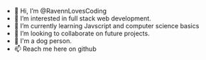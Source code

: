 - 👋 Hi, I’m @RavennLovesCoding
- 👀 I’m interested in full stack web development.
- 🌱 I’m currently learning Javscript and computer science basics
- 💞️ I’m looking to collaborate on future projects.
- 🐶 I'm a dog person.
- 📫 Reach me here on github


<!---
RavennLovesCoding/RavennLovesCoding is a ✨ special ✨ repository because its `README.md` (this file) appears on your GitHub profile.
You can click the Preview link to take a look at your changes.
--->

